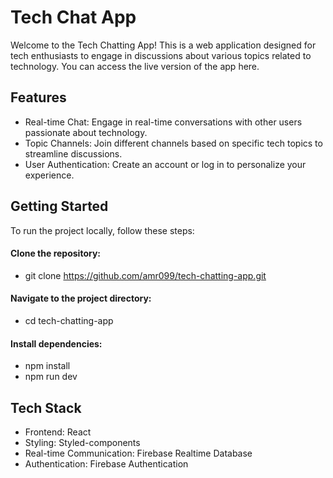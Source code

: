 # Tech Chat App

Welcome to the Tech Chatting App! This is a web application designed for tech enthusiasts to engage in discussions about various topics related to technology. You can access the live version of the app here.

## Features

- Real-time Chat: Engage in real-time conversations with other users passionate about technology.
- Topic Channels: Join different channels based on specific tech topics to streamline discussions.
- User Authentication: Create an account or log in to personalize your experience.


## Getting Started

To run the project locally, follow these steps:

#### Clone the repository:

- git clone https://github.com/amr099/tech-chatting-app.git

#### Navigate to the project directory:

- cd tech-chatting-app

#### Install dependencies:

- npm install
- npm run dev

## Tech Stack

- Frontend: React
- Styling: Styled-components
- Real-time Communication: Firebase Realtime Database
- Authentication: Firebase Authentication
